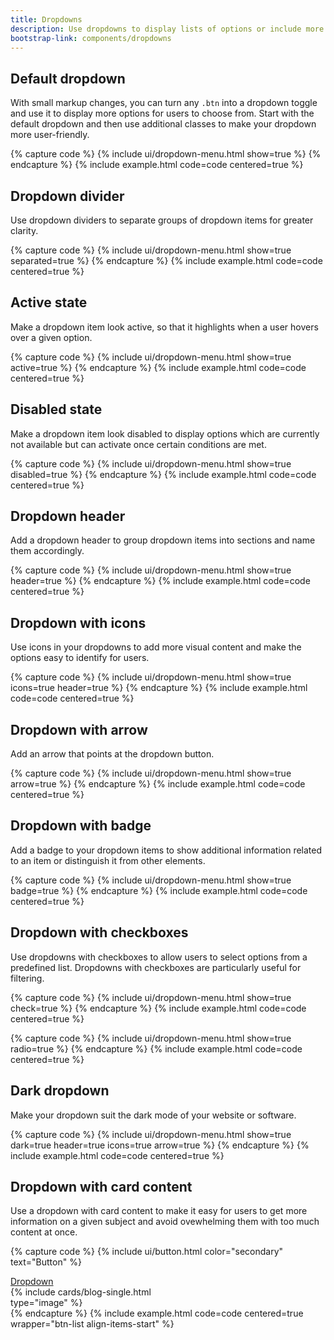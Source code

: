 ```yaml
---
title: Dropdowns
description: Use dropdowns to display lists of options or include more positions in a menu without overwhelming users with too many buttons and long lists. Dropdowns facilitate users' interaction with your website or software and make your design look clear.
bootstrap-link: components/dropdowns
---
```



## Default dropdown

With small markup changes, you can turn any `.btn` into a dropdown toggle and use it to display more options for users to choose from. Start with the default dropdown and then use additional classes to make your dropdown more user-friendly.

{% capture code %}
{% include ui/dropdown-menu.html show=true %}
{% endcapture %}
{% include example.html code=code centered=true %}


## Dropdown divider

Use dropdown dividers to separate groups of dropdown items for greater clarity.

{% capture code %}
{% include ui/dropdown-menu.html show=true separated=true %}
{% endcapture %}
{% include example.html code=code centered=true %}


## Active state

Make a dropdown item look active, so that it highlights when a user hovers over a given option.

{% capture code %}
{% include ui/dropdown-menu.html show=true active=true %}
{% endcapture %}
{% include example.html code=code centered=true %}


## Disabled state

Make a dropdown item look disabled to display options which are currently not available but can activate once certain conditions are met.

{% capture code %}
{% include ui/dropdown-menu.html show=true disabled=true %}
{% endcapture %}
{% include example.html code=code centered=true %}


## Dropdown header

Add a dropdown header to group dropdown items into sections and name them accordingly. 

{% capture code %}
{% include ui/dropdown-menu.html show=true header=true %}
{% endcapture %}
{% include example.html code=code centered=true %}


## Dropdown with icons

Use icons in your dropdowns to add more visual content and make the options easy to identify for users.

{% capture code %}
{% include ui/dropdown-menu.html show=true icons=true header=true %}
{% endcapture %}
{% include example.html code=code centered=true %}


## Dropdown with arrow

Add an arrow that points at the dropdown button.

{% capture code %}
{% include ui/dropdown-menu.html show=true arrow=true %}
{% endcapture %}
{% include example.html code=code centered=true %}


## Dropdown with badge

Add a badge to your dropdown items to show additional information related to an item or distinguish it from other elements.

{% capture code %}
{% include ui/dropdown-menu.html show=true badge=true %}
{% endcapture %}
{% include example.html code=code centered=true %}


## Dropdown with checkboxes

Use dropdowns with checkboxes to allow users to select options from a predefined list. Dropdowns with checkboxes are particularly useful for filtering. 

{% capture code %}
{% include ui/dropdown-menu.html show=true check=true %}
{% endcapture %}
{% include example.html code=code centered=true %}

{% capture code %}
{% include ui/dropdown-menu.html show=true radio=true %}
{% endcapture %}
{% include example.html code=code centered=true %}


## Dark dropdown

Make your dropdown suit the dark mode of your website or software. 

{% capture code %}
{% include ui/dropdown-menu.html show=true dark=true header=true icons=true arrow=true %}
{% endcapture %}
{% include example.html code=code centered=true %}


## Dropdown with card content

Use a dropdown with card content to make it easy for users to get more information on a given subject and avoid ovewhelming them with too much content at once.

{% capture code %}
{% include ui/button.html color="secondary" text="Button" %}
<div class="dropdown{% hide %} show{% endhide %}">
    <a href="#" class="btn btn-primary dropdown-toggle">Dropdown</a>
    <div class="dropdown-menu dropdown-menu-card{% hide %} show position-static{% endhide %}" style="max-width: 20rem;">
        {% include cards/blog-single.html type="image" %}
    </div>
</div>
{% endcapture %}
{% include example.html code=code centered=true wrapper="btn-list align-items-start" %}